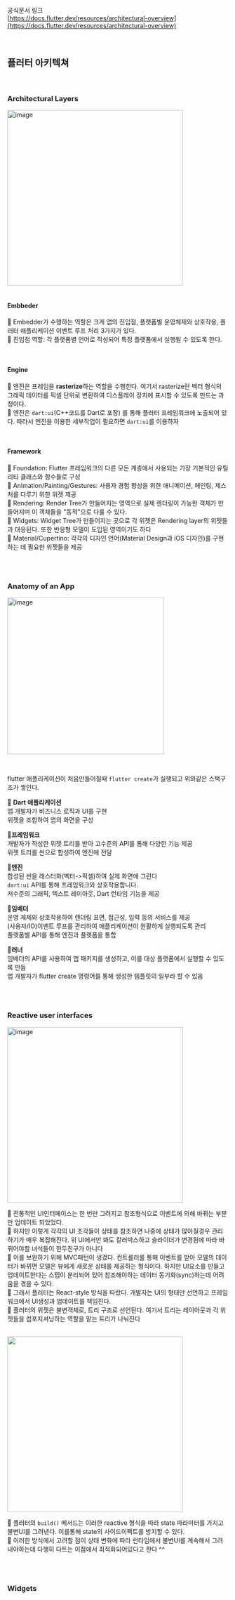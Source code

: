 공식문서 링크<br/> 
[https://docs.flutter.dev/resources/architectural-overview](https://docs.flutter.dev/resources/architectural-overview)

<br/>

## 플러터 아키텍쳐

<br/>

### Architectural Layers

<img width="400" alt="image" src="https://github.com/suojae3/flutter_docs_study/assets/126137760/77ce1d39-45c7-4d93-9303-34ce202c4aaa">

<br/>
<br/>

#### Embbeder
🔹 Embedder가 수행하는 역할은 크게 앱의 진입점, 플랫폼별 운영체제와 상호작용, 플러터 애플리케이션 이벤트 루프 처리 3가지가 있다.<br/>
🔹 진입점 역할: 각 플랫폼별 언어로 작성되어 특정 플랫폼에서 실행될 수 있도록 한다.

<br/>

#### Engine
🔹 엔진은 프레임을 **rasterize**하는 역할을 수행한다. 여기서 rasterize란 벡터 형식의 그래픽 데이터를 픽셀 단위로 변환하여 디스플레이 장치에 표시할 수 있도록 만드는 과정이다.<br/>
🔹 엔진은 `dart:ui`(C++코드를 Dart로 포장) 를 통해 플러터 프레임워크에 노출되어 있다. 따라서 엔진을 이용한 세부작업이 필요하면 `dart:ui`를 이용하자

<br/>

#### Framework
🔹 Foundation: Flutter 프레임워크의 다른 모든 계층에서 사용되는 가장 기본적인 유틸리티 클래스와 함수들로 구성<br/>
🔹 Animation/Painting/Gestures: 사용자 경험 향상을 위한 애니메이션, 페인팅, 제스처를 다루기 위한 위젯 제공 <br/>
🔹 Rendering: Render Tree가 만들어지는 영역으로 실제 렌더링이 가능한 객체가 만들어지며 이 객체들을 "동적"으로 다룰 수 있다.<br/>
🔹 Widgets: Widget Tree가 만들어지는 곳으로 각 위젯은 Rendering layer의 위젯들과 대응된다. 또한 반응형 모델이 도입된 영역이기도 하다<br/>
🔹 Material/Cupertino: 각각의 디자인 언어(Material Design과 iOS 디자인)를 구현하는 데 필요한 위젯들을 제공<br/>

<br/>

#

### Anatomy of an App

<img width="357" alt="image" src="https://github.com/suojae3/flutter_docs_study/assets/126137760/bdd7caca-3799-47f5-9066-1a35fe303078"><br/>

<br/>

flutter 애플리케이션이 처음만들어질때 `flutter create`가 실행되고 위와같은 스택구조가 쌓인다. <br/>

🔹 **Dart 애플리케이션** <br/>
앱 개발자가 비즈니스 로직과 UI를 구현<br/>
위젯을 조합하여 앱의 화면을 구성<br/>

🔹**프레임워크** <br/>
개발자가 작성한 위젯 트리를 받아 고수준의 API를 통해 다양한 기능 제공 <br/>
위젯 트리를 씬으로 합성하여 엔진에 전달 <br/>

🔹**엔진** <br/>
합성된 씬을 래스터화(벡터->픽셀)하여 실제 화면에 그린다<br/>
`dart:ui` API를 통해 프레임워크와 상호작용합니다.<br/>
저수준의 그래픽, 텍스트 레이아웃, Dart 런타임 기능을 제공<br/>

🔹**임베더** <br/>
운영 체제와 상호작용하여 렌더링 표면, 접근성, 입력 등의 서비스를 제공 <br/>
(사용자/IO)이벤트 루프를 관리하여 애플리케이션이 원활하게 실행되도록 관리 <br/>
플랫폼별 API를 통해 엔진과 플랫폼을 통합 <br/>

🔹**러너** <br/>
임베더의 API를 사용하여 앱 패키지를 생성하고, 이를 대상 플랫폼에서 실행할 수 있도록 만듬 <br/>
앱 개발자가 flutter create 명령어를 통해 생성한 템플릿의 일부라 할 수 있음 <br/>

<br/>

#

### Reactive user interfaces

<img width="400" alt="image" src="https://github.com/suojae3/flutter_docs_study/assets/126137760/afd4897d-edeb-4462-bce9-cc624d8af17e">

<br/>

🔸 전통적인 UI인터페이스는 한 번만 그려지고 참조형식으로 이벤트에 의해 바뀌는 부분만 업데이트 되었었다. <br/>
🔸 하지만 이렇게 각각의 UI 조각들이 상태를 참조하면 나중에 상태가 많아질경우 관리하기가 매우 복잡해진다. 위 UI에서만 봐도 칼러박스하고 슬라이더가 변경됨에 따라 바뀌어야할 녀석들이 한두친구가 아니다 <br/>
🔸 이를 보완하기 위해 MVC패턴이 생겼다. 컨트롤러를 통해 이벤트를 받아 모델의 데이터가 바뀌면 모델은 뷰에게 새로운 상태를 제공하는 형식이다. 하지만 UI요소를 만들고 업데이트한다는 스텝이 분리되어 있어 참조해야하는 데이터 동기화(sync)하는데 어려움을 겪을 수 있다. <br/>
🔸 그래서 플러터는 React-style 방식을 따랐다. 개발자는 UI의 형태만 선언하고 프레임워크에서 UI생성과 업데이트를 책임진다.<br/>
🔸 플러터의 위젯은 불변객체로, 트리 구조로 선언된다. 여기서 트리는 레이아웃과 각 위젯들을 컴포지셔닝하는 역할을 맡는 트리가 나눠진다 <br/>

<br/>

<img src="https://github.com/suojae3/flutter_docs_study/assets/126137760/a4041c07-1461-403e-a2dc-a9780ec766f5" width="400">

<br/>

🔸 플러터의 `build()` 메서드는 이러한 reactive 형식을 따라 state 파라미터를 가지고 불변UI를 그려낸다. 이를통해 state의 사이드이펙트를 방지할 수 있다.<br/>
🔸 이러한 방식에서 고려할 점이 상태 변화에 따라 런타임에서 불변UI를 계속해서 그려내야하는데 다행히 다트는 이점에서 최적화되어있다고 한다 ^^ <br/>

<br/>

#

### Widgets













